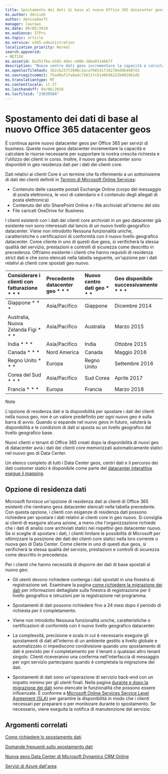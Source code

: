 ```yaml
---
title: Spostamento dei dati di base al nuovo Office 365 datacenter geos
ms.author: deniseb
author: denisebmsft
manager: laurawi
ms.date: 09/05/2018
ms.audience: ITPro
ms.topic: article
ms.service: o365-administration
localization_priority: Normal
search.appverid:
- MET150
ms.assetid: 0a35176a-e585-4dec-a90b-36be8314667f
description: "Nuovo centro dati geos incrementare la capacità e calcolare le risorse necessarie per supportare la nostra crescita richiesta e l'utilizzo dei clienti in corso. Inoltre, il nuovo geos datacenter sono disponibili in geo residenza dati per i dati dei clienti core. Dati relativi ai clienti Core è un termine che fa riferimento a un sottoinsieme di dati relativi ai clienti definita nelle condizioni di Microsoft Online Services: Exchange Online contenuto delle cassette postali (corpo del messaggio di posta elettronica, le voci di calendario e il contenuto degli allegati di posta elettronica) e SharePoint Online di contenuto e i file di sito archiviati all'interno del sito e i file caricati in OneDrive for Business."
ms.openlocfilehash: 362cb257f2098c1acaf08541f34278ed9b4987d2
ms.sourcegitcommit: 75ad9af1fa8adc73611fc6140546222b001861d5
ms.translationtype: MT
ms.contentlocale: it-IT
ms.lasthandoff: 09/06/2018
ms.locfileid: "23839584"
---
```

# <a name="moving-core-data-to-new-office-365-datacenter-geos"></a>Spostamento dei dati di base al nuovo Office 365 datacenter geos

È continua aprire nuovo datacenter geos per Office 365 per servizi di business. Queste nuove geos datacenter incrementare la capacità e calcolare le risorse necessarie per supportare la nostra crescita richiesta e l'utilizzo dei clienti in corso. Inoltre, il nuovo geos datacenter sono disponibili in geo residenza dati per i dati dei clienti core. 

Dati relativi ai clienti Core è un termine che fa riferimento a un sottoinsieme di dati dei clienti definiti in [Termini di Microsoft Online Services](https://go.microsoft.com/fwlink/p/?LinkID=249048): 
- Contenuto delle cassette postali Exchange Online (corpo del messaggio di posta elettronica, le voci di calendario e il contenuto degli allegati di posta elettronica)
- Contenuto del sito SharePoint Online e i file archiviati all'interno del sito
- File caricati OneDrive for Business 
  
I clienti esistenti con i dati dei clienti core archiviati in un geo datacenter già esistente non sono interessati dal lancio di un nuovo livello geografico datacenter. Viene non introdotto Nessuna funzionalità uniche, caratteristiche o certificazioni di conformità con il nuovo livello geografico datacenter. Come cliente in uno di questi due geos, si verificherà la stessa qualità del servizio, prestazioni e controlli di sicurezza come descritto in precedenza. Offriamo esistente i clienti che hanno requisiti di residenza strict dati e che sono elencati nella tabella seguente, un'opzione per i dati relativi ai clienti core spostati geo nuovo.
  
|Considerare i clienti con fatturazione * * *|Precedente datacenter geo * * *|Nuovo centro dati geo * * *|Geo disponibile successivamente * * *|
|:-----|:-----|:-----|:-----|
|Giappone * * *| Asia/Pacifico | Giappone | Dicembre 2014 |
|Australia, Nuova Zelanda Figi * * *| Asia/Pacifico | Australia | Marzo 2015 |
|India * * *| Asia/Pacifico | India | Ottobre 2015 |
|Canada * * *| Nord America | Canada | Maggio 2016 |
|Regno Unito * * *| Europa | Regno Unito | Settembre 2016 |
|Corea del Sud * * *| Asia/Pacifico | Sud Corea | Aprile 2017 |
|Francia * * *| Europa | Francia | Marzo 2018 |
   
> [!NOTE]
> L'opzione di residenza dati e la disponibilità per spostare i dati dei clienti nella nuova geo, non è un valore predefinito per ogni nuovo geo è sulla barra di avvio. Quando si espande nel nuovo geos in futuro, valuterà la disponibilità e le condizioni di dati si sposta su un livello geografico dal livello geografico base. 
  
Nuovi clienti o tenant di Office 365 creati dopo la disponibilità di nuovi geo di datacenter avrà i dati dei clienti core memorizzati automaticamente statici nel nuovo geo di Data Center.
  
Un elenco completo di tutti i Data Center geos, centri dati e il percorso dei dati customer statici è disponibile come parte del [datacenter interattiva esegue il mapping](https://aka.ms/dcmaps). 
  
## <a name="data-residency-option"></a>Opzione di residenza dati

Microsoft fornisce un'opzione di residenza dati ai clienti di Office 365 esistenti che rientrano geos datacenter elencati nella tabella precedente. Con questa opzione, i clienti con esigenze di residenza dati possono richiedere per spostare i dati relativi ai clienti core in geo nuovo. Si consiglia ai clienti di eseguire alcuna azione, a meno che l'organizzazione richiede che i dati di analisi core archiviati statici nei rispettivi geo datacenter nuovo. Se si sceglie di spostare i dati, i clienti limitare le possibilità di Microsoft per ottimizzare la posizione dei dati dei clienti core statici nella loro corrente o nuova geo di Data Center. Come cliente in uno di questi due geos, si verificherà la stessa qualità del servizio, prestazioni e controlli di sicurezza come descritto in precedenza.
  
Per i clienti che hanno necessità di disporre dei dati di base spostati al nuovo geo:
  
- Gli utenti devono richiedere contenga i dati spostati in una finestra di registrazione set. Esaminare la pagina [come richiedere la migrazione dei dati](request-your-data-move.md) per informazioni dettagliate sulla finestra di registrazione per il livello geografico e istruzioni per la registrazione nel programma. 
    
- Spostamenti di dati possono richiedere fino a 24 mesi dopo il periodo di richiesta per il completamento.
    
- Viene non introdotto Nessuna funzionalità uniche, caratteristiche o certificazioni di conformità con il nuovo livello geografico datacenter.
    
- La complessità, precisione e scala in cui è necessario eseguire gli spostamenti di dati all'interno di un ambiente gestito a livello globale e automatizzato ci impediscono condivisione quando uno spostamento di dati è previsto per il completamento per il tenant o qualsiasi altro tenant singolo. Clienti riceveranno una conferma nell'interfaccia di messaggio per ogni servizio partecipano quando è completata la migrazione dei dati. 
    
- Spostamenti di dati sono un'operazione di servizio back-end con un impatto minimo per gli utenti finali. Nella pagina [durante e dopo la migrazione dei dati](during-and-after-your-data-move.md) sono elencate le funzionalità che possono essere influenzate. È conforme a [Microsoft Online Services Service Level Agreement (SLA)](https://go.microsoft.com/fwlink/p/?LinkId=523897) per garantire la disponibilità in modo che i clienti necessari per preparare o per monitorare durante lo spostamento. Se necessario, viene eseguita la notifica di manutenzione del servizio. 
    
## <a name="related-topics"></a>Argomenti correlati 
 
[Come richiedere lo spostamento dati](request-your-data-move.md)
    
[Domande frequenti sullo spostamento dati](data-move-faq.md)
  
[Nuova geos Data Center di Microsoft Dynamics CRM Online](https://go.microsoft.com/fwlink/p/?Linkid=615924)
  
[Servizi di Azure dall'area](https://azure.microsoft.com/en-us/regions/)
  

